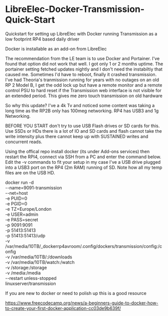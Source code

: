 # LibreElec-Docker-Transmission-Quick-Start
Quickstart for setting up LibreElec with Docker running Transmission as a low footprint RP4 based daily driver 


Docker is installable as an add-on from LibreElec

The recommendation from the LE team is to use Docker and Portainer. I've found that option did not work that well. I got only 1 or 2 months uptime.
The portainer setting fetched updates nightly and I don't need the instabiltiy that caused me. Sometimes I'd have to reboot, finally it crashed transmission.
I've had Theoria's tranmission running for years with no outages on an old RP 2 Model B, I get the odd lock up but have a remote monitor and a remote control PSU to hard reset if the Transmission web interface is not visible for an extended period. This gives me zero touch transmission on old hardware

So why this update? I've a 4k Tv and noticed some content was taking a long time as the RP2B only has 100meg networking. RP4 has USB3 and 1g Networking.

BEFORE YOU START don't try to use USB Flash drives or SD cards for this. Use SSDs or HDs there is a lot of IO and SD cards and flash cannot take the write intensity plus there cannot keep up with SUSTAINED writes and concurrent reads.

Using the offical repo install docker (its under Add-ons services) then restart the RPI4, connect via SSH from a PC and enter the command below. Edit the -v commands to fit your setup in my case I've a USB drive plugged into a USB3 port on the RP4 (2m RAM) running of SD. Note how all my temp files are on the USB HD.


docker run -d \
--name=9091-transmission \
--net=host \
-e PUID=0 \
-e PGID=0 \
-e TZ=Europe/London \
-e USER=admin \
-e PASS=secret \
-p 9091:9091 \
-p 51413:51413 \
-p 51413:51413/udp \
-v /var/media/10TB/_dockerrp4avroom/.config/dockers/transmission/config:/config \
-v /var/media/10TB/:/downloads \
-v /var/media/10TB/watch:/watch \
-v /storage:/storage \
-v /media:/media \
--restart unless-stopped \
linuxserver/transmission



If you are new to docker or need to polish up this is a good resource

https://www.freecodecamp.org/news/a-beginners-guide-to-docker-how-to-create-your-first-docker-application-cc03de9b639f/
